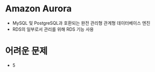 # Amazon Aurora
  - MySQL 및 PostgreSQL과 호환되는 완전 관리형 관계형 데이터베이스 엔진
  - RDS의 일부로서 관리를 위해 RDS 기능 사용


# 어려운 문제
- 5